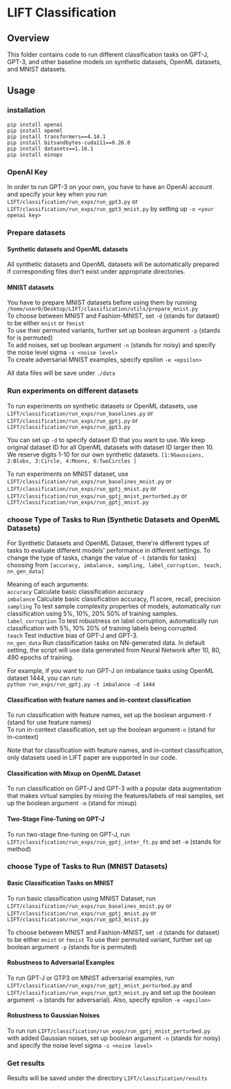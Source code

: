 # LIFT Classification

## Overview

This folder contains code to run different classification tasks on GPT-J, GPT-3, and other baseline models on synthetic datasets, OpenML datasets, and MNIST datasets.

## Usage

### installation 

```
pip install openai
pip install openml
pip install transformers==4.14.1
pip install bitsandbytes-cuda111==0.26.0
pip install datasets==1.16.1
pip install einops
```

### OpenAI Key

In order to run GPT-3 on your own, you have to have an OpenAI account and specify your key when you run ```LIFT/classification/run_exps/run_gpt3.py``` or ```LIFT/classification/run_exps/run_gpt3_mnist.py``` by setting up ```-o <your openai key>```<br>

### Prepare datasets
#### Synthetic datasets and OpenML datasets 
All synthetic datasets and OpenML datasets will be automatically prepared if corresponding files don't exist under appropriate directories. <br>

#### MNIST datasets
You have to prepare MNIST datasets before using them by running ```/home/user0/Desktop/LIFT/classification/utils/prepare_mnist.py```<br>
To choose between MNIST and Fashion-MNIST, set ```-d``` (stands for dataset) to be either ```mnist``` or ```fmnist``` <br>
To use their permuted variants, further set up boolean argument ```-p``` (stands for is permuted)<br>
To add noises, set up boolean argument ```-n``` (stands for noisy) and specify the noise level sigma ```-s <noise level>```<br>
To create adversarial MNIST examples, specify epsilon ```-e <epsilon>```<br>


All data files will be save under ```./data```<br>

### Run experiments on different datasets

To run experiments on synthetic datasets or OpenML datasets, use ```LIFT/classification/run_exps/run_baselines.py``` or ```LIFT/classification/run_exps/run_gptj.py``` or ```LIFT/classification/run_exps/run_gpt3.py```<br>

You can set up  ```-d``` to specify dataset ID that you want to use. We keep original dataset ID for all OpenML datasets with dataset ID larger then 10. We reserve digits 1-10 for our own synthetic datasets. ```[1:9Gaussians, 2:Blobs, 3:Circle, 4:Moons, 6:TwoCircles ]```<br>

To run experiments on MNIST dataset, use  ```LIFT/classification/run_exps/run_baselines_mnist.py``` or ```LIFT/classification/run_exps/run_gptj_mnist.py``` or ```LIFT/classification/run_exps/run_gptj_mnist_perturbed.py``` or ```LIFT/classification/run_exps/run_gptj_mnist.py```<br>

### choose Type of Tasks to Run (Synthetic Datasets and OpenML Datasets)

For Synthetic Datasets and OpenML Dataset, there're different types of tasks to evaluate different models' performance in different settings. 
To change the type of tasks, change the value of ```-t``` (stands for tasks) choosing from ```[accuracy, imbalance, sampling, label_corruption, teach, nn_gen_data]``` <br>

Meaning of each arguments:<br>
```accuracy``` Calculate basic classification accuracy<br>
```imbalance``` Calculate basic classification accuracy, f1 score, recall, precision <br>
```sampling``` To test sample complexity properties of models, automatically run classification using 5%, 10%, 20% 50% of training samples. <br>
```label_corruption``` To test robustness on label corruption, automatically run classification with 5%, 10% 20% of training labels being corrupted.<br>
```teach``` Test inductive bias of GPT-J and GPT-3.<br>
```nn_gen_data``` Run classification tasks on NN-generated data. In default setting, the script will use data generated from Neural Network after 10, 80, 490 epochs of training.<br>

For example, if you want to run GPT-J on imbalance tasks using OpenML dataset 1444, you can run:<br>
    ```
    python run_exps/run_gptj.py -t imbalance -d 1444
    ```<br>

#### Classification with feature names and in-context classification
To run classification with feature names, set up the boolean argument```-f``` (stand for use feature names)<br>
To run in-context classification, set up the boolean argument```-n``` (stand for in-context)<br>

Note that for classification with feature names, and in-context classification, only datasets used in LIFT paper are supported in our code.<br>

#### Classification with Mixup on OpenML Dataset
To run classification on GPT-J and GPT-3 with a popular data augmentation that makes virtual samples by mixing the features/labels of real samples, set up the boolean argument ```-m``` (stand for mixup)<br>
#### Two-Stage Fine-Tuning on GPT-J
To run two-stage fine-tuning on GPT-J, run ```LIFT/classification/run_exps/run_gptj_inter_ft.py``` and set ```-m``` (stands for method) <br>

### choose Type of Tasks to Run (MNIST Datasets)
#### Basic Classification Tasks on MNIST
To run basic classification using MNIST Dataset, run ```LIFT/classification/run_exps/run_baselines_mnist.py``` or ```LIFT/classification/run_exps/run_gptj_mnist.py``` or ```LIFT/classification/run_exps/run_gpt3_mnist.py```<br>

To choose between MNIST and Fashion-MNIST, set ```-d``` (stands for dataset) to be either ```mnist``` or ```fmnist``` 
To use their permuted variant, further set up boolean argument ```-p``` (stands for is permuted)<br>

#### Robustness to Adversarial Examples
To run GPT-J or GTP3 on MNIST adversarial examples, run ```LIFT/classification/run_exps/run_gptj_mnist_perturbed.py``` and  ```LIFT/classification/run_exps/run_gpt3_mnist.py``` and set up the boolean argument ```-a``` (stands for adversarial). Also, specify epsilon ```-e <epsilon>```<br>

#### Robustness to Gaussian Noises 
To run run ```LIFT/classification/run_exps/run_gptj_mnist_perturbed.py``` with added Gaussian noises, set up boolean argument ```-n``` (stands for noisy) and specify the noise level sigma ```-s <noise level>```<br>

### Get results
Results will be saved under the directory ```LIFT/classification/results```<br>
